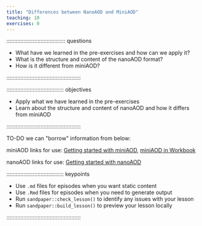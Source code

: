 ```yaml
---
title: "Differences between NanoAOD and MiniAOD"
teaching: 10
exercises: 0
---
```


:::::::::::::::::::::::::::::::::::::: questions 

- What have we learned in the pre-exercises and how can we apply it?
- What is the structure and content of the nanoAOD format?
- How is it different from miniAOD?

::::::::::::::::::::::::::::::::::::::::::::::::

::::::::::::::::::::::::::::::::::::: objectives

- Apply what we have learned in the pre-exercises
- Learn about the structure and content of nanoAOD and how it differs from miniAOD

::::::::::::::::::::::::::::::::::::::::::::::::


TO-DO we can "borrow" information from below:

miniAOD links for use: [Getting started with miniAOD](https://opendata.cern.ch/docs/cms-getting-started-miniaod), [miniAOD in Workbook](https://twiki.cern.ch/twiki/bin/view/CMSPublic/WorkBookMiniAOD2016#High_level_physics_objects)

nanoAOD links for use: [Getting started with nanoAOD](https://opendata.cern.ch/docs/cms-getting-started-nanoaod)

::::::::::::::::::::::::::::::::::::: keypoints 

- Use `.md` files for episodes when you want static content
- Use `.Rmd` files for episodes when you need to generate output
- Run `sandpaper::check_lesson()` to identify any issues with your lesson
- Run `sandpaper::build_lesson()` to preview your lesson locally

::::::::::::::::::::::::::::::::::::::::::::::::

[r-markdown]: https://rmarkdown.rstudio.com/
